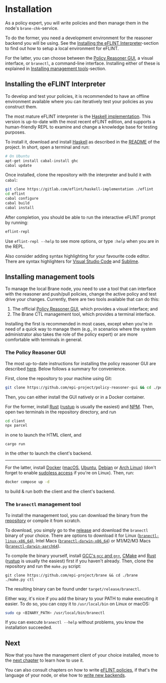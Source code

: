 # Installation
As a policy expert, you will write policies and then manage them in the node's `brane-chk`-service.

To do the former, you need a development environment for the reasoner backend you will be using. See the [Installing the eFLINT Interpreter](#installing-the-eflint-interpreter)-section to find out how to setup a local environment for eFLINT.

For the latter, you can choose between the [Policy Reasoner GUI](https://github.com/epi-project/policy-reasoner-gui), a visual interface, or `branectl`, a command-line interface. Installing either of these is explained in [Installing management tools](#installing-management-tools)-section.


## Installing the eFLINT Interpreter
To develop and test your policies, it is recommended to have an offline environment available where you can iteratively test your policies as you construct them.

The most mature eFLINT interpreter is the [Haskell implementation](https://gitlab.com/eflint/haskell-implementation). This version is up-to-date with the most recent eFLINT edition, and supports a human-friendly REPL to examine and change a knowledge base for testing purposes.

To install it, download and install [Haskell](https://www.haskell.org/) as described in the [README](https://gitlab.com/eflint/haskell-implementation/#installation) of the project. In short, open a terminal and run:
```bash
# On Ubuntu
apt-get install cabal-install ghc
cabal update
```

Once installed, clone the repository with the interpreter and build it with `cabal`:
```bash
git clone https://gitlab.com/eflint/haskell-implementation ./eflint
cd eflint
cabal configure
cabal build
cabal install
```

After completion, you should be able to run the interactive eFLINT prompt by running:
```bash
eflint-repl
```

Use `eflint-repl --help` to see more options, or type `:help` when you are in the REPL.

Also consider adding syntax highlighting for your favourite code editor. There are syntax highlighters for [Visual Studio Code](https://marketplace.visualstudio.com/items?itemName=Lut99.eflint-syntax-highlighting) and [Sublime](https://gitlab.com/eflint/haskell-implementation/-/blob/master/eflint.sublime-syntax?ref_type=heads).


## Installing management tools
To manage the local Brane node, you need to use a tool that can interface with the reasoner and push/pull policies, change the active policy and test drive your changes. Currently, there are two tools available that can do this:
1. The official [Policy Reasoner GUI](https://github.com/epi-project/policy-reasoner-gui), which provides a visual interface; and
2. The Brane CTL management tool, which provides a terminal interface.

Installing the first is recommended in most cases, except when you're in need of a quick way to manage them (e.g., in scenarios where the system administrator also takes the role of the policy expert) or are more comfortable with terminals in general.

### The Policy Reasoner GUI
The most up-to-date instructions for installing the policy reasoner GUI are described [here](https://github.com/epi-project/policy-reasoner-gui/blob/main/README.md). Below follows a summary for convenience.

First, clone the repository to your machine using Git:
```bash
git clone https://github.com/epi-project/policy-reasoner-gui && cd ./policy-reasoner-gui
```
Then, you can either install the GUI natively or in a Docker container.

For the former, install [Rust](https://rust-lang.org) ([rustup](https://rustup.rs) is usually the easiest) and [NPM](https://docs.npmjs.com/downloading-and-installing-node-js-and-npm/). Then, open two terminals in the repository directory, and run
```bash
cd client
npx parcel
```
in one to launch the HTML client, and
```
cargo run
```
in the other to launch the client's backend.

---
For the latter, install [Docker](https://docker.com) ([macOS](https://docs.docker.com/desktop/mac/install/), [Ubuntu](https://docs.docker.com/engine/install/ubuntu/), [Debian](https://docs.docker.com/engine/install/debian/) or [Arch Linux](https://wiki.archlinux.org/title/docker)) (don't forget to enable [sudoless access](https://docs.docker.com/engine/install/linux-postinstall/) if you're on Linux). Then, run:
```bash
docker compose up -d
```
to build & run both the client and the client's backend.


### The `branectl` management tool
To install the management tool, you can download the binary from the [repository](https://github.com/epi-project/brane) or compile it from scratch.

To download, you simply go to the [release](https://github.com/epi-project/brane/releases/latest) and download the `branectl` binary of your choice. There are options to download it for Linux ([`branectl-linux-x86_64`](https://github.com/epi-project/brane/releases/latest/download/branectl-linux-x86_64)), Intel Macs ([`branectl-darwin-x86_64`](https://github.com/epi-project/brane/releases/latest/download/branectl-darwin-x86_64)) or M1/M2/M3 Macs ([`branectl-darwin-aarch64`](https://github.com/epi-project/brane/releases/latest/download/branectl-darwin-aarch64)).

To compile the binary yourself, install [GCC's `gcc` and `g++`](https://gcc.gnu.org/), [CMake](https://cmake.org/) and [Rust](https://rust-lang.org) ([rustup](https://rustup.rs) is usually the easiest) first if you haven't already. Then, clone the repository and run the `make.py` script:
```
git clone https://github.com/epi-project/brane && cd ./brane
./make.py ctl
```
The resulting binary can be found under `target/release/branectl`.

Either way, it's nice if you add the binary to your PATH to make executing it easier. To do so, you can copy it to `/usr/local/bin` on Linux or macOS:
```bash
sudo cp <BINARY_PATH> /usr/local/bin/branectl
```
If you can execute `branectl --help` without problems, you know the installation succeeded.


## Next
Now that you have the management client of your choice installed, move to the [next chapter](./management.md) to learn how to use it.

You can also consult chapters on how to write [eFLINT policies](./eflint/introduction.md), if that's the language of your node, or else how to [write new backends](./backend/introduction.md).
